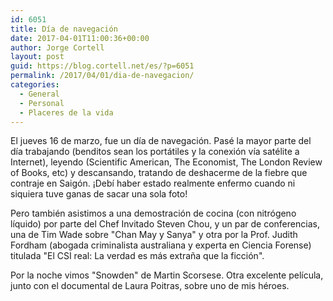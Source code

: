 ```yaml
---
id: 6051
title: Día de navegación
date: 2017-04-01T11:00:36+00:00
author: Jorge Cortell
layout: post
guid: https://blog.cortell.net/es/?p=6051
permalink: /2017/04/01/dia-de-navegacion/
categories:
  - General
  - Personal
  - Placeres de la vida
---
```

El jueves 16 de marzo, fue un día de navegación. Pasé la mayor parte del día trabajando (benditos sean los portátiles y la conexión vía satélite a Internet), leyendo (Scientific American, The Economist, The London Review of Books, etc) y descansando, tratando de deshacerme de la fiebre que contraje en Saigón. ¡Debí haber estado realmente enfermo cuando ni siquiera tuve ganas de sacar una sola foto!

Pero también asistimos a una demostración de cocina (con nitrógeno líquido) por parte del Chef Invitado Steven Chou, y un par de conferencias, una de Tim Wade sobre "Chan May y Sanya" y otra por la Prof. Judith Fordham (abogada criminalista australiana y experta en Ciencia Forense) titulada "El CSI real: La verdad es más extraña que la ficción".

Por la noche vimos "Snowden" de Martin Scorsese. Otra excelente película, junto con el documental de Laura Poitras, sobre uno de mis héroes.